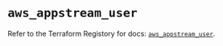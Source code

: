 # `aws_appstream_user`

Refer to the Terraform Registory for docs: [`aws_appstream_user`](https://registry.terraform.io/providers/hashicorp/aws/4.65.0/docs/resources/appstream_user).
